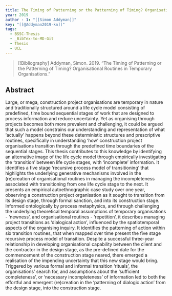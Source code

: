 ```yaml
---
title: The Timing of Patterning or the Patterning of Timing? Organisational Routines in Temporary Organisations
year: 2019
author - 1: "[[Simon Addyman]]"
key: "[[@Addyman2019-kn]]"
tags:
  - BSSC-Thesis
  - _BibTex-to-MD-Git
  - Thesis
  - UCL
---
```


> [!Bibliography]
> Addyman, Simon. 2019. “The Timing of Patterning or the Patterning of Timing? Organisational Routines in Temporary Organisations.” 

## Abstract
Large, or mega, construction project organisations are temporary in nature and traditionally structured around a life cycle model consisting of predefined, time bound sequential stages of work that are designed to process information and reduce uncertainty. Yet as organising through projects becomes both more prevalent and challenging, it could be argued that such a model constrains our understanding and representation of what ‘actually’ happens beyond these deterministic structures and prescriptive routines, specifically in understanding ‘how’ construction project organisations transition through the predefined time boundaries of the sequential stages. This thesis contributes to this knowledge by identifying an alternative image of the life cycle model through empirically investigating the ‘transition’ between life cycle stages, with ‘incomplete’ information. It identifies a five stage ‘recursive process model of transitioning’ that highlights the underlying generative mechanisms involved in the (re)creation of organisational routines in managing the incompleteness associated with transitioning from one life cycle stage to the next. It presents an empirical autoethnographic case study over one year, observing a construction project organisation as it sought to transition from its design stage, through formal sanction, and into its construction stage. Informed ontologically by process metaphysics, and through challenging the underlying theoretical temporal assumptions of temporary organisations - ‘newness’, and organisational routines - ‘repetition’, it describes managing project transitions as ‘dialogical action’, influenced by the spatiotemporal aspects of the organising inquiry. It identifies the patterning of action within six transition routines, that when mapped over time present the five stage recursive process model of transition. Despite a successful three-year relationship in developing organisational capability between the client and the contractor in the design stage, as the pre-defined date for the commencement of the construction stage neared, there emerged a realisation of the impending uncertainty that this new stage would bring. Triggered by various formal and informal transition ‘rituals’, the organisations’ search for, and assumptions about the ‘sufficient completeness’, or ‘necessary incompleteness’ of information led to both the effortful and emergent (re)creation in the ‘patterning of dialogic action’ from the design stage, into the construction stage.